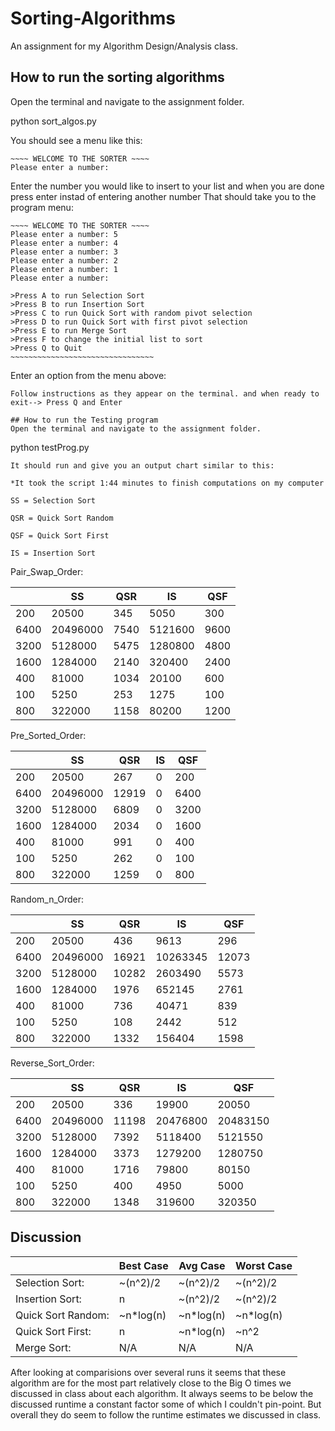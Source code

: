 # Sorting-Algorithms
An assignment for my Algorithm Design/Analysis class.

## How to run the sorting algorithms
Open the terminal and navigate to the assignment folder.

python sort_algos.py

You should see a menu like this:
```
~~~~ WELCOME TO THE SORTER ~~~~
Please enter a number:
```
Enter the number you would like to insert to your list and when you are done press enter instad of entering another number
That should take you to the program menu:
```
~~~~ WELCOME TO THE SORTER ~~~~
Please enter a number: 5
Please enter a number: 4
Please enter a number: 3
Please enter a number: 2
Please enter a number: 1
Please enter a number: 

>Press A to run Selection Sort
>Press B to run Insertion Sort
>Press C to run Quick Sort with random pivot selection
>Press D to run Quick Sort with first pivot selection
>Press E to run Merge Sort
>Press F to change the initial list to sort
>Press Q to Quit
~~~~~~~~~~~~~~~~~~~~~~~~~~~~~~~~
```
Enter an option from the menu above:
```
Follow instructions as they appear on the terminal. and when ready to exit--> Press Q and Enter

## How to run the Testing program
Open the terminal and navigate to the assignment folder.
```
python testProg.py
```
It should run and give you an output chart similar to this:

*It took the script 1:44 minutes to finish computations on my computer 

SS = Selection Sort

QSR = Quick Sort Random

QSF = Quick Sort First

IS = Insertion Sort
```
Pair_Swap_Order:

|          | SS       | QSR      | IS       | QSF      | 
|----------|----------|----------|----------|----------|
| 200      | 20500    | 345      | 5050     | 300      | 
| 6400     | 20496000 | 7540     | 5121600  | 9600     | 
| 3200     | 5128000  | 5475     | 1280800  | 4800     | 
| 1600     | 1284000  | 2140     | 320400   | 2400     | 
| 400      | 81000    | 1034     | 20100    | 600      | 
| 100      | 5250     | 253      | 1275     | 100      | 
| 800      | 322000   | 1158     | 80200    | 1200     | 


Pre_Sorted_Order:

|          | SS       | QSR      | IS       | QSF      | 
|----------|----------|----------|----------|----------|
| 200      | 20500    | 267      | 0        | 200      | 
| 6400     | 20496000 | 12919    | 0        | 6400     | 
| 3200     | 5128000  | 6809     | 0        | 3200     | 
| 1600     | 1284000  | 2034     | 0        | 1600     | 
| 400      | 81000    | 991      | 0        | 400      | 
| 100      | 5250     | 262      | 0        | 100      | 
| 800      | 322000   | 1259     | 0        | 800      | 

Random_n_Order:

|          | SS       | QSR      | IS       | QSF      | 
|----------|----------|----------|----------|----------| 
| 200      | 20500    | 436      | 9613     | 296      | 
| 6400     | 20496000 | 16921    | 10263345 | 12073    | 
| 3200     | 5128000  | 10282    | 2603490  | 5573     | 
| 1600     | 1284000  | 1976     | 652145   | 2761     | 
| 400      | 81000    | 736      | 40471    | 839      | 
| 100      | 5250     | 108      | 2442     | 512      | 
| 800      | 322000   | 1332     | 156404   | 1598     | 

Reverse_Sort_Order:

|          | SS       | QSR      | IS       | QSF      | 
|----------|----------|----------|----------|----------|
| 200      | 20500    | 336      | 19900    | 20050    | 
| 6400     | 20496000 | 11198    | 20476800 | 20483150 | 
| 3200     | 5128000  | 7392     | 5118400  | 5121550  | 
| 1600     | 1284000  | 3373     | 1279200  | 1280750  | 
| 400      | 81000    | 1716     | 79800    | 80150    | 
| 100      | 5250     | 400      | 4950     | 5000     | 
| 800      | 322000   | 1348     | 319600   | 320350   | 

## Discussion

|                    | Best Case          | Avg Case           | Worst Case         | 
|--------------------|--------------------|--------------------|--------------------|
| Selection Sort:    | ~(n^2)/2           | ~(n^2)/2           | ~(n^2)/2           |
| Insertion Sort:    | n                  | ~(n^2)/2           | ~(n^2)/2           |
| Quick Sort Random: | ~n*log(n)          | ~n*log(n)          |    ~n*log(n)       |
| Quick Sort First:  | n                  | ~n*log(n)          |     ~n^2           |
| Merge Sort:        | N/A                | N/A                |     N/A            |

After looking at comparisions over several runs it seems that these algorithm are for the most part relatively close to the Big O times we discussed in class about each algorithm. It always seems to be below the discussed runtime a constant factor some of which I couldn't pin-point. But overall they do seem to follow the runtime estimates we discussed in class. 

